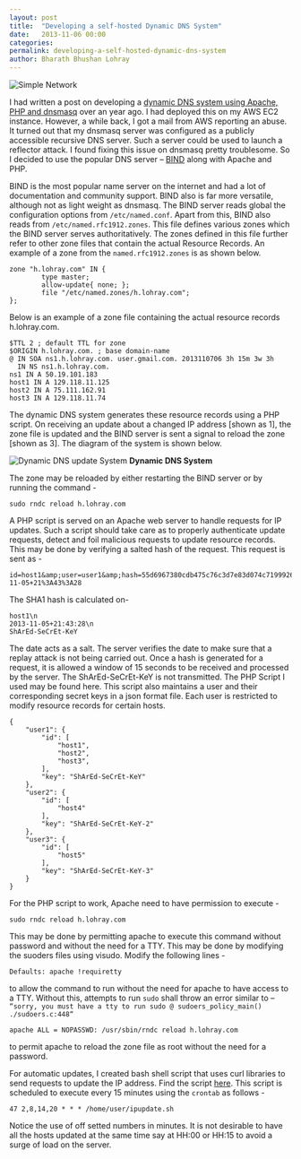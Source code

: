 ```yaml
---
layout: post
title:  "Developing a self-hosted Dynamic DNS System"
date:   2013-11-06 00:00
categories:
permalink: developing-a-self-hosted-dynamic-dns-system
author: Bharath Bhushan Lohray
---
```

![Simple Network](http://cdn.bharath.lohray.com/weblog/im/the-dynamic-dns-update-system/dynDNSHead.png)

I had written a post on developing a [dynamic DNS system using Apache, PHP and dnsmasq](http://bharath.lohray.com/weblog/the-dynamic-dns-update-system/) over an year ago. I had deployed this on my AWS EC2 instance. However, a while back, I got a mail from AWS reporting an abuse. It turned out that my dnsmasq server was configured as a publicly accessible recursive DNS server. Such a server could be used to launch a reflector attack. I found fixing this issue on dnsmasq pretty troublesome. So I decided to use the popular DNS server – [BIND](https://www.isc.org/downloads/bind/) along with Apache and PHP.

BIND is the most popular name server on the internet and had a lot of documentation and community support. BIND also is far more versatile, although not as light weight as dnsmasq. The BIND server reads global the configuration options from `/etc/named.conf`.  Apart from this, BIND also reads from `/etc/named.rfc1912.zones`.  This file defines various zones which the BIND server serves authoritatively. The zones defined in this file further refer to other zone files that contain the actual Resource Records. An example of a zone from the `named.rfc1912.zones` is as shown below.

```
zone "h.lohray.com" IN {
        type master;
        allow-update{ none; };
        file "/etc/named.zones/h.lohray.com";
};
```

Below is an example of a zone file containing the actual resource records  h.lohray.com.

```
$TTL 2 ; default TTL for zone
$ORIGIN h.lohray.com. ; base domain-name
@ IN SOA ns1.h.lohray.com. user.gmail.com. 2013110706 3h 15m 3w 3h
  IN NS ns1.h.lohray.com.
ns1 IN A 50.19.101.183
host1 IN A 129.118.11.125
host2 IN A 75.111.162.91
host3 IN A 129.118.11.74
```

The dynamic DNS system generates these resource records using a PHP script. On receiving an update about a changed IP address [shown as 1], the zone file is updated and the BIND server is sent a signal to reload the zone [shown as 3]. The diagram of the system is  shown below.

![Dynamic DNS update System](http://cdn.bharath.lohray.com/weblog/im/the-dynamic-dns-update-system/dynDNS.png)
**Dynamic DNS System**

The zone may be reloaded by either restarting the BIND server or by running the command -

```
sudo rndc reload h.lohray.com
```

A PHP script is served on an Apache web server to handle requests for IP updates. Such a script should take care as to properly authenticate update requests, detect and foil malicious requests to update resource records. This may be done by verifying a salted hash of the request. This request is sent as -

```
id=host1&amp;user=user1&amp;hash=55d6967380cdb475c76c3d7e83d074c71999264c&amp;timeST=2013-11-05+21%3A43%3A28
```

The SHA1 hash is calculated on-

```
host1\n
2013-11-05+21:43:28\n
ShArEd-SeCrEt-KeY
```

The date acts as a salt. The server verifies the date to make sure that a replay attack is not being carried out. Once a hash is generated for a request, it is allowed a window of 15 seconds to be received and processed by the server. The  ShArEd-SeCrEt-KeY is not transmitted. The PHP Script I used may be found here. This script also maintains a user and their corresponding secret keys in a json format file. Each user is restricted to modify resource records for certain hosts.

```
{
    "user1": {
        "id": [
            "host1",
            "host2",
            "host3",
        ],
        "key": "ShArEd-SeCrEt-KeY"
    },
    "user2": {
        "id": [
            "host4"
        ],
        "key": "ShArEd-SeCrEt-KeY-2"
    },
    "user3": {
        "id": [
            "host5"
        ],
        "key": "ShArEd-SeCrEt-KeY-3"
    }
}
```

For the PHP script to work, Apache need to have permission to execute -

```
sudo rndc reload h.lohray.com
```

This may be done by permitting apache to execute this command without password and without the need for a TTY. This may be done by modifying the suoders files using visudo. Modify the following lines -

```
Defaults: apache !requiretty
```
to allow the command to  run without the need for apache to have access to a TTY. Without this, attempts to run `sudo` shall throw an error similar to – `“sorry, you must have a tty to run sudo @ sudoers_policy_main() ./sudoers.c:448“`

```
apache ALL = NOPASSWD: /usr/sbin/rndc reload h.lohray.com
```

to permit apache to reload the zone file as root without the need for a password.

For automatic updates, I created bash shell script that uses curl libraries to send requests to update the IP address. Find the script [here](http://bharath.lohray.com/sources/ipupdate.sh.txt). This script is scheduled to execute every 15 minutes using the `crontab` as follows -

```
47 2,8,14,20 * * * /home/user/ipupdate.sh
```

Notice the use of off setted numbers in minutes. It is not desirable to have all the hosts updated at the same time say at HH:00 or HH:15 to avoid a surge of load on the server.
